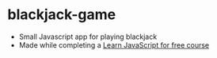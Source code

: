 # blackjack-game

* Small Javascript app for playing blackjack
* Made while completing a [Learn JavaScript for free course](https://scrimba.com/learn/learnjavascript)
